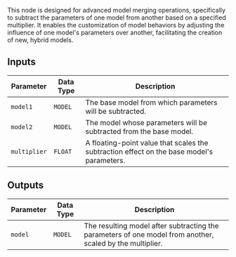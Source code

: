 
This node is designed for advanced model merging operations, specifically to subtract the parameters of one model from another based on a specified multiplier. It enables the customization of model behaviors by adjusting the influence of one model's parameters over another, facilitating the creation of new, hybrid models.

## Inputs

| Parameter     | Data Type | Description |
|---------------|--------------|-------------|
| `model1`      | `MODEL`     | The base model from which parameters will be subtracted. |
| `model2`      | `MODEL`     | The model whose parameters will be subtracted from the base model. |
| `multiplier`  | `FLOAT`     | A floating-point value that scales the subtraction effect on the base model's parameters. |

## Outputs

| Parameter | Data Type | Description |
|-----------|-------------|-------------|
| `model`   | `MODEL`     | The resulting model after subtracting the parameters of one model from another, scaled by the multiplier. |
